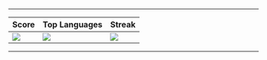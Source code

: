 ----

| __Score__ | __Top Languages__ | __Streak__ |
| --- | --- | --- |
| <img align="center" src="https://github-readme-stats.vercel.app/api?username=andrewbx&show_icons=true&theme=transparent&include_all_commits&hide_border=true&card_width=350" /> | <img align="center" src="https://github-readme-stats.vercel.app/api/top-langs/?username=andrewbx&theme=transparent&layout=compact&hide_border=true&card_width=350" /> | <img align="center" src="https://github-readme-streak-stats.herokuapp.com/?user=andrewbx&theme=transparent&hide_border=true&card_width=380" />

----
